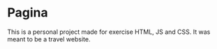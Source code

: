 # Pagina

This is a personal project made for exercise HTML, JS and CSS.
It was meant to be a travel website.
